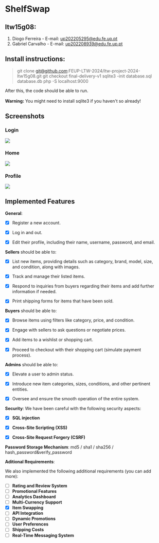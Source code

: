 # ShelfSwap

## ltw15g08:

1. Diogo Ferreira - E-mail: up202205295@edu.fe.up.pt
2. Gabriel Carvalho - E-mail: up202208939@edu.fe.up.pt

## Install instructions:

> git clone git@github.com:FEUP-LTW-2024/ltw-project-2024-ltw15g08.git
> git checkout final-delivery-v1
> sqlite3 -init database.sql database.db
> php -S localhost:9000

After this, the code should be able to run.
<br><br>
**Warning:** You might need to install sqlite3 if you haven't so already!

## Screenshots

### Login
<img src="https://github.com/FEUP-LTW-2024/ltw-project-2024-ltw15g08/blob/4958062bd47532c36bb8d52f12abf728c5b18c2e/docs/login_preview.png">

### Home
<img src="https://github.com/FEUP-LTW-2024/ltw-project-2024-ltw15g08/blob/4958062bd47532c36bb8d52f12abf728c5b18c2e/docs/home_preview.png">

### Profile
<img src="https://github.com/FEUP-LTW-2024/ltw-project-2024-ltw15g08/blob/4958062bd47532c36bb8d52f12abf728c5b18c2e/docs/profile_preview.png">

## Implemented Features

**General**:

- [x] Register a new account.
- [x] Log in and out.
- [x] Edit their profile, including their name, username, password, and email.


**Sellers**  should be able to:

- [x] List new items, providing details such as category, brand, model, size, and condition, along with images.
- [x] Track and manage their listed items.
- [x] Respond to inquiries from buyers regarding their items and add further information if needed.
- [x] Print shipping forms for items that have been sold.


**Buyers**  should be able to:

- [x] Browse items using filters like category, price, and condition.
- [x] Engage with sellers to ask questions or negotiate prices.
- [x] Add items to a wishlist or shopping cart.
- [x] Proceed to checkout with their shopping cart (simulate payment process).


**Admins**  should be able to:

- [x] Elevate a user to admin status.
- [x] Introduce new item categories, sizes, conditions, and other pertinent entities.
- [x] Oversee and ensure the smooth operation of the entire system.


**Security**:
We have been careful with the following security aspects:

- [x] **SQL injection**
- [x] **Cross-Site Scripting (XSS)**
- [x] **Cross-Site Request Forgery (CSRF)**


**Password Storage Mechanism**: md5 / sha1 / sha256 / hash_password&verify_password

**Aditional Requirements**:

We also implemented the following additional requirements (you can add more):

- [ ] **Rating and Review System**
- [ ] **Promotional Features**
- [ ] **Analytics Dashboard**
- [ ] **Multi-Currency Support**
- [x] **Item Swapping**
- [ ] **API Integration**
- [ ] **Dynamic Promotions**
- [ ] **User Preferences**
- [ ] **Shipping Costs**
- [ ] **Real-Time Messaging System**
